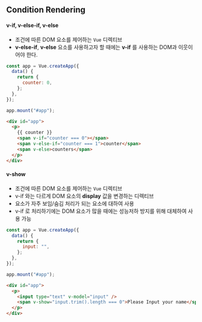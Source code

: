 ## Condition Rendering

#### v-if, v-else-if, v-else

- 조건에 따른 DOM 요소를 제어하는 `Vue` 디렉티브
- **v-else-if**, **v-else** 요소를 사용하고자 할 때에는 **v-if** 를 사용하는 DOM과 이웃이어야 한다.

```javascript
const app = Vue.createApp({
  data() {
    return {
      counter: 0,
    };
  },
});

app.mount("#app");
```

```html
<div id="app">
  <p>
    {{ counter }}
    <span v-if="counter === 0"></span>
    <span v-else-if="counter === 1">counter</span>
    <span v-else>counters</span>
  </p>
</div>
```

#### v-show

- 조건에 따른 DOM 요소를 제어하는 `Vue` 디렉티브
- v-if 와는 다르게 DOM 요소의 **display** 값을 변경하는 디렉티브
- 요소가 자주 보임/숨김 처리가 되는 요소에 대하여 사용
- v-if 로 처리하기에는 DOM 요소가 많을 때에는 성능저하 방지를 위해 대체하여 사용 가능

```javascript
const app = Vue.createApp({
  data() {
    return {
      input: "",
    };
  },
});

app.mount("#app");
```

```html
<div id="app">
  <p>
    <input type="text" v-model="input" />
    <span v-show="input.trim().length === 0">Please Input your name</span>
  </p>
</div>
```
